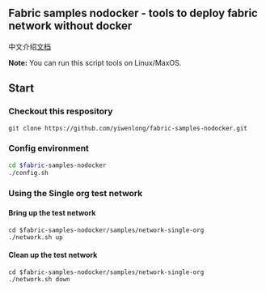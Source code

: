 ## Fabric samples nodocker - tools to deploy fabric network without docker

中文介绍[文档](https://www.jianshu.com/p/1f9b051d1e1d)

**Note:** You can run this script tools on Linux/MaxOS. 

## Start

### Checkout this respository

```shell
git clone https://github.com/yiwenlong/fabric-samples-nodocker.git
```

### Config environment

```sh
cd $fabric-samples-nodocker
./config.sh
```

### Using the Single org test network

#### Bring up the test network

```shell
cd $fabric-samples-nodocker/samples/network-single-org
./network.sh up
```

#### Clean up the test network

```shell
cd $fabric-samples-nodocker/samples/network-single-org
./network.sh down
```

